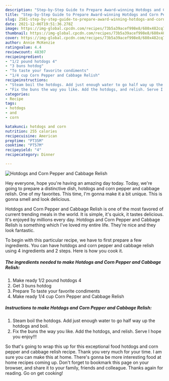 ```yaml
---
description: "Step-by-Step Guide to Prepare Award-winning Hotdogs and Corn Pepper and Cabbage Relish"
title: "Step-by-Step Guide to Prepare Award-winning Hotdogs and Corn Pepper and Cabbage Relish"
slug: 2581-step-by-step-guide-to-prepare-award-winning-hotdogs-and-corn-pepper-and-cabbage-relish
date: 2021-12-06T19:51:36.278Z
image: https://img-global.cpcdn.com/recipes/73b5a39acef998e8/680x482cq70/hotdogs-and-corn-pepper-and-cabbage-relish-recipe-main-photo.jpg
thumbnail: https://img-global.cpcdn.com/recipes/73b5a39acef998e8/680x482cq70/hotdogs-and-corn-pepper-and-cabbage-relish-recipe-main-photo.jpg
cover: https://img-global.cpcdn.com/recipes/73b5a39acef998e8/680x482cq70/hotdogs-and-corn-pepper-and-cabbage-relish-recipe-main-photo.jpg
author: Annie McKenzie
ratingvalue: 4.4
reviewcount: 48307
recipeingredient:
- "1/2 pound hotdogs 4"
- "3 buns hotdog"
- "To taste your favorite condiments"
- "1/4 cup Corn Pepper and Cabbage Relish"
recipeinstructions:
- "Steam boil the hotdogs. Add just enough water to go half way up the hotdogs and boil."
- "Fix the buns the way you like. Add the hotdogs, and relish. Serve I hope you enjoy!!!"
categories:
- Recipe
tags:
- hotdogs
- and
- corn

katakunci: hotdogs and corn 
nutrition: 255 calories
recipecuisine: American
preptime: "PT35M"
cooktime: "PT57M"
recipeyield: "4"
recipecategory: Dinner

---
```



![Hotdogs and Corn Pepper and Cabbage Relish](https://img-global.cpcdn.com/recipes/73b5a39acef998e8/680x482cq70/hotdogs-and-corn-pepper-and-cabbage-relish-recipe-main-photo.jpg)

Hey everyone, hope you're having an amazing day today. Today, we're going to prepare a distinctive dish, hotdogs and corn pepper and cabbage relish. One of my favorites. This time, I'm gonna make it a bit unique. This is gonna smell and look delicious.

Hotdogs and Corn Pepper and Cabbage Relish is one of the most favored of current trending meals in the world. It is simple, it's quick, it tastes delicious. It's enjoyed by millions every day. Hotdogs and Corn Pepper and Cabbage Relish is something which I've loved my entire life. They're nice and they look fantastic.




To begin with this particular recipe, we have to first prepare a few ingredients. You can have hotdogs and corn pepper and cabbage relish using 4 ingredients and 2 steps. Here is how you cook it.

<!--inarticleads1-->

##### The ingredients needed to make Hotdogs and Corn Pepper and Cabbage Relish:

1. Make ready 1/2 pound hotdogs 4
1. Get 3 buns hotdog
1. Prepare To taste your favorite condiments
1. Make ready 1/4 cup Corn Pepper and Cabbage Relish




<!--inarticleads2-->

##### Instructions to make Hotdogs and Corn Pepper and Cabbage Relish:

1. Steam boil the hotdogs. Add just enough water to go half way up the hotdogs and boil.
1. Fix the buns the way you like. Add the hotdogs, and relish. Serve I hope you enjoy!!!




So that's going to wrap this up for this exceptional food hotdogs and corn pepper and cabbage relish recipe. Thank you very much for your time. I am sure you can make this at home. There's gonna be more interesting food at home recipes coming up. Don't forget to bookmark this page on your browser, and share it to your family, friends and colleague. Thanks again for reading. Go on get cooking!
